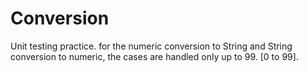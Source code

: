 # Conversion
Unit testing practice.
for the numeric conversion to String and String conversion to numeric, the cases are handled only up to 99. [0 to 99]. 
